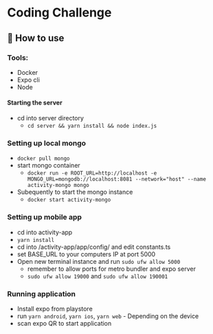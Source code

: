 # Coding Challenge

## 🚀 How to use

### Tools:

- Docker
- Expo cli
- Node

#### Starting the server

- cd into server directory
  - `cd server && yarn install && node index.js`

### Setting up local mongo

- `docker pull mongo`
- start mongo container
  - `docker run -e ROOT_URL=http://localhost -e MONGO_URL=mongodb://localhost:8081 --network="host" --name activity-mongo mongo`
- Subequently to start the mongo instance
  - `docker start activity-mongo`

### Setting up mobile app

- cd into activity-app
- `yarn install`
- cd into /activity-app/app/config/ and edit constants.ts
- set BASE_URL to your computers IP at port 5000
- Open new terminal instance and run `sudo ufw allow 5000`
  - remember to allow ports for metro bundler and expo server
  - `sudo ufw allow 19000` and `sudo ufw allow 190001`

### Running application

- Install expo from playstore
- run `yarn android`, `yarn ios`, `yarn web` - Depending on the device
- scan expo QR to start application
